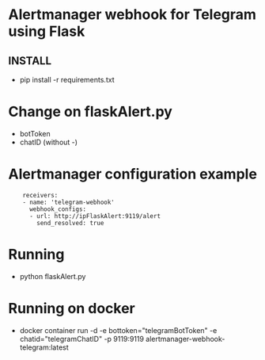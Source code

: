 # Alertmanager webhook for Telegram using Flask 

## INSTALL

* pip install -r requirements.txt

Change on flaskAlert.py
=======================
* botToken
* chatID (without -)
  
Alertmanager configuration example
==================================

		receivers:
		- name: 'telegram-webhook'
		  webhook_configs:
		  - url: http://ipFlaskAlert:9119/alert
		    send_resolved: true

Running
=======
* python flaskAlert.py

Running on docker
=================
* docker container run -d -e bottoken="telegramBotToken" -e chatid="telegramChatID" -p 9119:9119 alertmanager-webhook-telegram:latest
